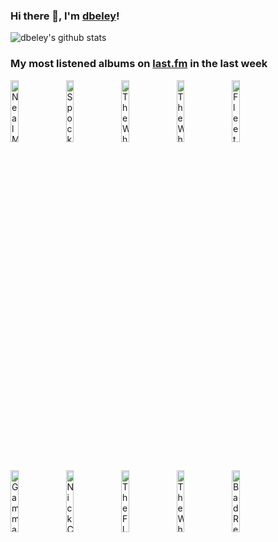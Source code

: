 ### Hi there 👋, I'm [dbeley](https://dbeley.ovh/en)!

![dbeley's github stats](https://github-readme-stats.vercel.app/api?username=dbeley)

### My most listened albums on [last.fm](https://www.last.fm/user/d_beley) in the last week

[<img src='https://lastfm.freetls.fastly.net/i/u/300x300/0bf03783b96c400ba1987daf13e3caad.png' width='16%' height='16%' alt='Neal Morse - Testimony'>](https://www.last.fm/music/neal%2bmorse/testimony)&nbsp;
[<img src='https://lastfm.freetls.fastly.net/i/u/300x300/7338f53b77a242b2b6ecf40f09ed00dd.png' width='16%' height='16%' alt='Spocks Beard - Snow'>](https://www.last.fm/music/spock%2527s%2bbeard/snow)&nbsp;
[<img src='https://lastfm.freetls.fastly.net/i/u/300x300/a6ac6c0f2a034c418b570fed0039ee05.png' width='16%' height='16%' alt='The Who - The Who Sell Out'>](https://www.last.fm/music/the%2bwho/the%2bwho%2bsell%2bout)&nbsp;
[<img src='https://lastfm.freetls.fastly.net/i/u/300x300/bebb8d10584476637dd9bb715d4c0b59.jpg' width='16%' height='16%' alt='The Who - Tommy'>](https://www.last.fm/music/the%2bwho/tommy)&nbsp;
[<img src='https://lastfm.freetls.fastly.net/i/u/300x300/89d9161344804e1c9723c2ce6191a3e6.png' width='16%' height='16%' alt='Fleetwood Mac - Tusk'>](https://www.last.fm/music/fleetwood%2bmac/tusk)&nbsp;
<br>
[<img src='https://lastfm.freetls.fastly.net/i/u/300x300/d6efef648dec4ee6871b4903e7c0bbcd.jpg' width='16%' height='16%' alt='Gamma Ray - Land of the Free'>](https://www.last.fm/music/gamma%2bray/land%2bof%2bthe%2bfree)&nbsp;
[<img src='https://lastfm.freetls.fastly.net/i/u/300x300/8413102090134ccd997de61974324e0e.jpg' width='16%' height='16%' alt='Nick Cave & The Bad Seeds - Abattoir Blues / The Lyre of Orpheus'>](https://www.last.fm/music/nick%2bcave%2b%2526%2bthe%2bbad%2bseeds/abattoir%2bblues%2b%252f%2bthe%2blyre%2bof%2borpheus)&nbsp;
[<img src='https://lastfm.freetls.fastly.net/i/u/300x300/f20da0bcad8c4055863b9fff1fefcfc3.jpg' width='16%' height='16%' alt='The Flower Kings - Stardust We Are'>](https://www.last.fm/music/the%2bflower%2bkings/stardust%2bwe%2bare)&nbsp;
[<img src='https://lastfm.freetls.fastly.net/i/u/300x300/e68ee49abf6daf2f36a29cdf9089c9f3.jpg' width='16%' height='16%' alt='The Who - Quadrophenia'>](https://www.last.fm/music/the%2bwho/quadrophenia)&nbsp;
[<img src='https://lastfm.freetls.fastly.net/i/u/300x300/8ccf72110f0b145cd829451838b9e11e.jpg' width='16%' height='16%' alt='Bad Religion - Suffer'>](https://www.last.fm/music/bad%2breligion/suffer)&nbsp;
<br>
